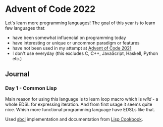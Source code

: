 # Advent of Code 2022

Let's learn more programming languages! The goal of this year is to learn few languages that:

- have been somewhat influencial on programming today
- have interesting or unique or uncommon paradigm or features
- have not been used in my attempt at [Advent of Code 2021](https://github.com/RobertBendun/advent-of-code-2021)
- I don't use everyday (this excludes C, C++, JavaScript, Haskell, Python etc.)

## Journal

### Day 1 - Common Lisp

Main reason for using this language is to learn loop macro which is _wild_ - a whole EDSL for expressing iteration.
And from first usage it seems quite nice. Whish more functional programming language have EDSLs like that.

Used [sbcl](https://www.sbcl.org/) implementation and documentation from [Lisp Cookbook](https://lispcookbook.github.io/cl-cookbook/).
